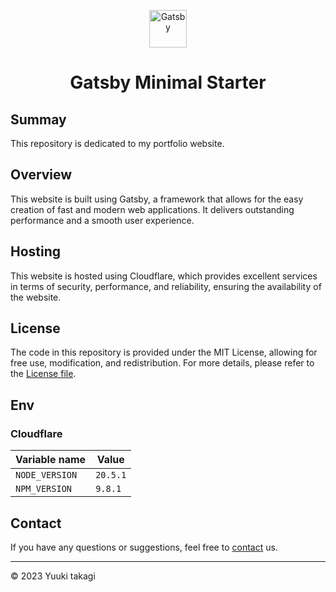 <p align="center">
  <a href="https://www.gatsbyjs.com/?utm_source=starter&utm_medium=readme&utm_campaign=minimal-starter">
    <img alt="Gatsby" src="https://www.gatsbyjs.com/Gatsby-Monogram.svg" width="60" />
  </a>
</p>
<h1 align="center">
  Gatsby Minimal Starter
</h1>

## Summay

This repository is dedicated to my portfolio website.

## Overview

This website is built using Gatsby, a framework that allows for the easy creation of fast and modern web applications. It delivers outstanding performance and a smooth user experience.

## Hosting

This website is hosted using Cloudflare, which provides excellent services in terms of security, performance, and reliability, ensuring the availability of the website.

## License

The code in this repository is provided under the MIT License, allowing for free use, modification, and redistribution. For more details, please refer to the [License file](LICENSE).

## Env

### Cloudflare

|Variable name |Value|
| --- | --- |
|`NODE_VERSION`|`20.5.1`|
|`NPM_VERSION`|`9.8.1`|

## Contact

If you have any questions or suggestions, feel free to [contact](mailto:youremail@example.com) us.

---
© 2023 Yuuki takagi
